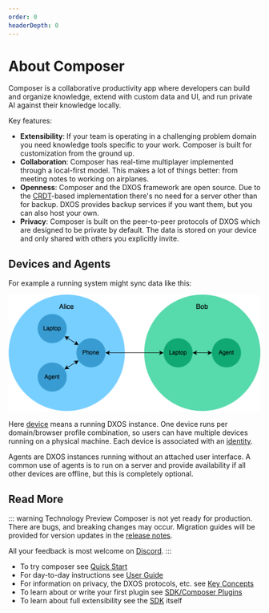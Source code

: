```yaml
---
order: 0
headerDepth: 0
---
```


# About Composer

Composer is a collaborative productivity app where developers can build and organize knowledge, extend with custom data and UI, and run private AI against their knowledge locally.

Key features:

- **Extensibility**: If your team is operating in a challenging problem domain you need knowledge tools specific to your work. Composer is built for customization from the ground up.
- **Collaboration**: Composer has real-time multiplayer implemented through a local-first model. This makes a lot of things better: from meeting notes to working on airplanes.
- **Openness**: Composer and the DXOS framework are open source. Due to the [CRDT](https://en.wikipedia.org/wiki/Conflict-free_replicated_data_type)-based implementation there's no need for a server other than for backup. DXOS provides backup services if you want them, but you can also host your own.
- **Privacy**: Composer is built on the peer-to-peer protocols of DXOS which are designed to be private by default. The data is stored on your device and only shared with others you explicitly invite.

## Devices and Agents

For example a running system might sync data like this:

![](devices.png)

Here [device](../guide/glossary.md#device) means a running DXOS instance. One device runs per domain/browser profile combination, so users can have multiple devices running on a physical machine. Each device is associated with an [identity](./user-guide/).

Agents are DXOS instances running without an attached user interface. A common use of agents is to run on a server and provide availability if all other devices are offline, but this is completely optional.

## Read More

<a id="technology-preview"></a>
::: warning Technology Preview
Composer is not yet ready for production. There are bugs, and breaking changes may occur. Migration guides will be provided for version updates in the [release notes](https://github.com/dxos/dxos/releases).

All your feedback is most welcome on [Discord](https://dxos.org/discord).
:::

- To try composer see [Quick Start](./quick-start.md)
- For day-to-day instructions see [User Guide](./user-guide/)
- For information on privacy, the DXOS protocols, etc. see [Key Concepts](./key-concepts.md)
- To learn about or write your first plugin see [SDK/Composer Plugins](../guide/composer-plugins/)
- To learn about full extensibility see the [SDK](../guide/) itself
